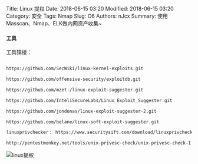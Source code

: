 Title: Linux 提权
Date: 2018-06-15 03:20
Modified: 2018-06-15 03:20
Category: 安全
Tags: Nmap
Slug: O6
Authors: nJcx
Summary: 使用Masscan、Nmap、ELK做内网资产收集~

#### 工具


工具镇楼：

```bash

https://github.com/SecWiki/linux-kernel-exploits.git

https://github.com/offensive-security/exploitdb.git

https://github.com/mzet-/linux-exploit-suggester.git

https://github.com/InteliSecureLabs/Linux_Exploit_Suggester.git

https://github.com/jondonas/linux-exploit-suggester-2.git

https://github.com/belane/linux-soft-exploit-suggester.git

linuxprivchecker： https://www.securitysift.com/download/linuxprivchecker.py

http://pentestmonkey.net/tools/unix-privesc-check/unix-privesc-check-1.4.tar.gz

```



![linux提权](../images/WechatIMG169.png)